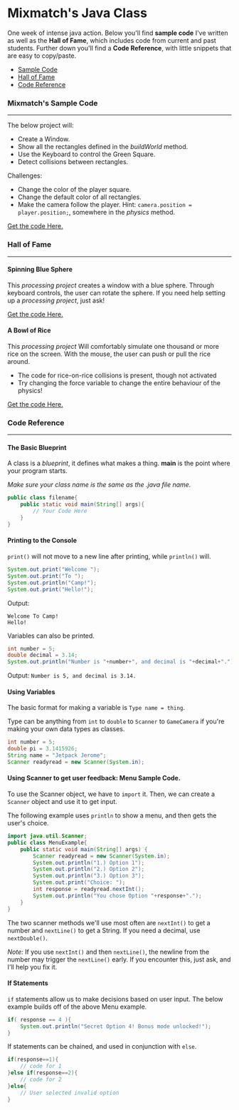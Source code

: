 Mixmatch's Java Class
===

One week of intense java action. Below you'll find **sample code** I've written as well as the **Hall of Fame**, which includes code from current and past students. Further down you'll find a **Code Reference**, with little snippets that are easy to copy/paste.

- [Sample Code](#sample)
- [Hall of Fame](#hof)
- [Code Reference](#reference)

### <a name="sample"></a>Mixmatch's Sample Code
---

The below project will:  
- Create a Window.
- Show all the rectangles defined in the *buildWorld* method.
- Use the Keyboard to control the Green Square.
- Detect collisions between rectangles.

Challenges:
- Change the color of the player square.
- Change the default color of all rectangles.
- Make the camera follow the player. Hint:  `camera.position = player.position;`, somewhere in the *physics* method.

[Get the code Here.](./code/mixmatchmaze.java)

### <a name="hof"></a>Hall of Fame
---

#### Spinning Blue Sphere

This *processing project* creates a window with a blue sphere. Through keyboard controls, the user can rotate the sphere. If you need help setting up a *processing project*, just ask!

[Get the code Here.](./code/ProccesingProject.java)

#### A Bowl of Rice

This *processing project* Will comfortably simulate one thousand or more rice on the screen. With the mouse, the user can push or pull the rice around.

- The code for rice-on-rice collisions is present, though not activated
- Try changing the force variable to change the entire behaviour of the physics!

[Get the code Here.](./code/ABowlofRice.java)

### <a name="reference"></a>Code Reference
---

#### The Basic Blueprint

A class is a *blueprint*, it defines what makes a thing. **main** is the point where your program starts.

*Make sure your class name is the same as the .java file name.*

```java
public class filename{
    public static void main(String[] args){
        // Your Code Here
    }
}
```

#### Printing to the Console

`print()` will not move to a new line after printing, while `println()` will.

```java
System.out.print("Welcome ");
System.out.print("To ");
System.out.println("Camp!");
System.out.print("Hello!");
```

Output:

```
Welcome To Camp!
Hello!
```

Variables can also be printed.

```java
int number = 5;
double decimal = 3.14;
System.out.println("Number is "+number+", and decimal is "+decimal+".");
```

Output: `Number is 5, and decimal is 3.14.`

#### Using Variables

The basic format for making a variable is `Type name = thing`.

Type can be anything from `int` to `double` to `Scanner` to `GameCamera` if you're making your own data types as classes.

```java
int number = 5;
double pi = 3.1415926;
String name = "Jetpack Jerome";
Scanner readyread = new Scanner(System.in);
```

#### Using Scanner to get user feedback: Menu Sample Code.

To use the Scanner object, we have to `import` it. Then, we can create a `Scanner` object and use it to get input.

The following example uses `println` to show a menu, and then gets the user's choice.

```java
import java.util.Scanner;
public class MenuExample{
    public static void main(String[] args) {
        Scanner readyread = new Scanner(System.in);
        System.out.println("1.) Option 1");
        System.out.println("2.) Option 2");
        System.out.println("3.) Option 3");
        System.out.print("Choice: ");
        int response = readyread.nextInt();
        System.out.println("You chose Option "+response+".");
    }
}
```

The two scanner methods we'll use most often are `nextInt()` to get a number and `nextLine()` to get a String. If you need a decimal, use `nextDouble()`.

*Note:* If you use `nextInt()` and then `nextLine()`, the newline from the number may trigger the `nextLine()` early. If you encounter this, just ask, and I'll help you fix it.

#### If Statements

`if` statements allow us to make decisions based on user input. The below example builds off of the above Menu example.

```java
if( response == 4 ){
    System.out.println("Secret Option 4! Bonus mode unlocked!");
}
```

If statements can be chained, and used in conjunction with `else`.
```java
if(response==1){
    // code for 1
}else if(response==2){
    // code for 2
}else{
    // User selected invalid option
}
```
